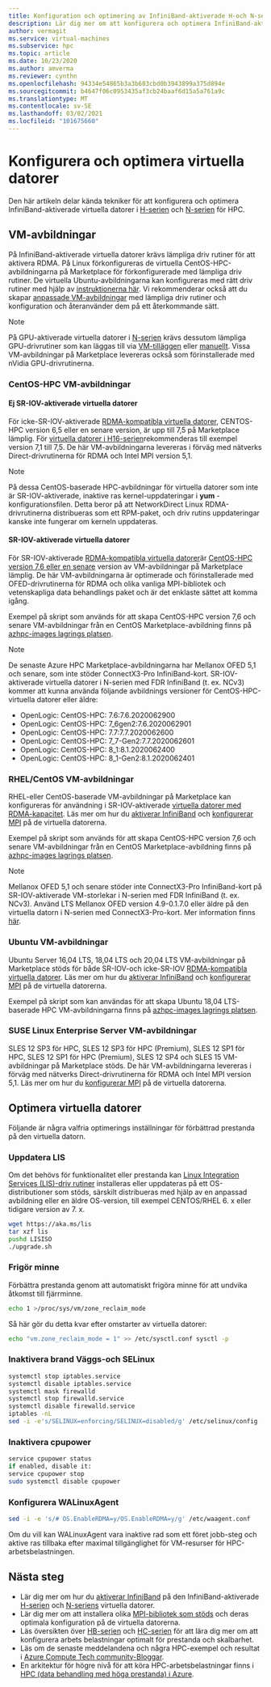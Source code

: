 ```yaml
---
title: Konfiguration och optimering av InfiniBand-aktiverade H-och N-seriens Azure-Virtual Machines
description: Lär dig mer om att konfigurera och optimera InfiniBand-aktiverade virtuella datorer i H-serien och N-serien för HPC.
author: vermagit
ms.service: virtual-machines
ms.subservice: hpc
ms.topic: article
ms.date: 10/23/2020
ms.author: amverma
ms.reviewer: cynthn
ms.openlocfilehash: 94334e54865b3a3b603cbd0b3943899a375d894e
ms.sourcegitcommit: b4647f06c0953435af3cb24baaf6d15a5a761a9c
ms.translationtype: MT
ms.contentlocale: sv-SE
ms.lasthandoff: 03/02/2021
ms.locfileid: "101675660"
---
```

# <a name="configure-and-optimize-vms"></a>Konfigurera och optimera virtuella datorer

Den här artikeln delar kända tekniker för att konfigurera och optimera InfiniBand-aktiverade virtuella datorer i [H-serien](../../sizes-hpc.md) och [N-serien](../../sizes-gpu.md) för HPC.

## <a name="vm-images"></a>VM-avbildningar
På InfiniBand-aktiverade virtuella datorer krävs lämpliga driv rutiner för att aktivera RDMA. På Linux förkonfigureras de virtuella CentOS-HPC-avbildningarna på Marketplace för förkonfigurerade med lämpliga driv rutiner. De virtuella Ubuntu-avbildningarna kan konfigureras med rätt driv rutiner med hjälp av [instruktionerna här](https://techcommunity.microsoft.com/t5/azure-compute/configuring-infiniband-for-ubuntu-hpc-and-gpu-vms/ba-p/1221351). Vi rekommenderar också att du skapar [anpassade VM-avbildningar](../../linux/tutorial-custom-images.md) med lämpliga driv rutiner och konfiguration och återanvänder dem på ett återkommande sätt.

> [!NOTE]
> På GPU-aktiverade virtuella datorer i [N-serien](../../sizes-gpu.md) krävs dessutom lämpliga GPU-drivrutiner som kan läggas till via [VM-tilläggen](../../extensions/hpccompute-gpu-linux.md) eller [manuellt](../../linux/n-series-driver-setup.md). Vissa VM-avbildningar på Marketplace levereras också som förinstallerade med nVidia GPU-drivrutinerna.

### <a name="centos-hpc-vm-images"></a>CentOS-HPC VM-avbildningar

#### <a name="non-sr-iov-enabled-vms"></a>Ej SR-IOV-aktiverade virtuella datorer
För icke-SR-IOV-aktiverade [RDMA-kompatibla virtuella datorer](../../sizes-hpc.md#rdma-capable-instances), CENTOS-HPC version 6,5 eller en senare version, är upp till 7,5 på Marketplace lämplig. För [virtuella datorer i H16-serien](../../h-series.md)rekommenderas till exempel version 7,1 till 7,5. De här VM-avbildningarna levereras i förväg med nätverks Direct-drivrutinerna för RDMA och Intel MPI version 5,1.

> [!NOTE]
> På dessa CentOS-baserade HPC-avbildningar för virtuella datorer som inte är SR-IOV-aktiverade, inaktive ras kernel-uppdateringar i **yum** -konfigurationsfilen. Detta beror på att NetworkDirect Linux RDMA-drivrutinerna distribueras som ett RPM-paket, och driv rutins uppdateringar kanske inte fungerar om kerneln uppdateras.

#### <a name="sr-iov-enabled-vms"></a>SR-IOV-aktiverade virtuella datorer
  För SR-IOV-aktiverade [RDMA-kompatibla virtuella datorer](../../sizes-hpc.md#rdma-capable-instances)är [CentOS-HPC version 7,6 eller en senare](https://techcommunity.microsoft.com/t5/Azure-Compute/CentOS-HPC-VM-Image-for-SR-IOV-enabled-Azure-HPC-VMs/ba-p/665557) version av VM-avbildningar på Marketplace lämplig. De här VM-avbildningarna är optimerade och förinstallerade med OFED-drivrutinerna för RDMA och olika vanliga MPI-bibliotek och vetenskapliga data behandlings paket och är det enklaste sättet att komma igång.

  Exempel på skript som används för att skapa CentOS-HPC version 7,6 och senare VM-avbildningar från en CentOS Marketplace-avbildning finns på [azhpc-images lagrings platsen](https://github.com/Azure/azhpc-images/tree/master/centos).
  
  > [!NOTE] 
  > De senaste Azure HPC Marketplace-avbildningarna har Mellanox OFED 5,1 och senare, som inte stöder ConnectX3-Pro InfiniBand-kort. SR-IOV-aktiverade virtuella datorer i N-serien med FDR InfiniBand (t. ex. NCv3) kommer att kunna använda följande avbildnings versioner för CentOS-HPC-virtuella datorer eller äldre:
  >- OpenLogic: CentOS-HPC: 7.6:7.6.2020062900
  >- OpenLogic: CentOS-HPC: 7_6gen2:7.6.2020062901
  >- OpenLogic: CentOS-HPC: 7.7:7.7.2020062600
  >- OpenLogic: CentOS-HPC: 7_7-Gen2:7.7.2020062601
  >- OpenLogic: CentOS-HPC: 8_1:8.1.2020062400
  >- OpenLogic: CentOS-HPC: 8_1-Gen2:8.1.2020062401


### <a name="rhelcentos-vm-images"></a>RHEL/CentOS VM-avbildningar
RHEL-eller CentOS-baserade VM-avbildningar på Marketplace kan konfigureras för användning i SR-IOV-aktiverade [virtuella datorer med RDMA-kapacitet](../../sizes-hpc.md#rdma-capable-instances). Läs mer om hur du [aktiverar InfiniBand](enable-infiniband.md) och [konfigurerar MPI](setup-mpi.md) på de virtuella datorerna.

  Exempel på skript som används för att skapa CentOS-HPC version 7,6 och senare VM-avbildningar från en CentOS Marketplace-avbildning finns på [azhpc-images lagrings platsen](https://github.com/Azure/azhpc-images/tree/master/centos).
  
  > [!NOTE]
  > Mellanox OFED 5,1 och senare stöder inte ConnectX3-Pro InfiniBand-kort på SR-IOV-aktiverade VM-storlekar i N-serien med FDR InfiniBand (t. ex. NCv3). Använd LTS Mellanox OFED version 4.9-0.1.7.0 eller äldre på den virtuella datorn i N-serien med ConnectX3-Pro-kort. Mer information finns [här](https://www.mellanox.com/products/infiniband-drivers/linux/mlnx_ofed).

### <a name="ubuntu-vm-images"></a>Ubuntu VM-avbildningar
Ubuntu Server 16,04 LTS, 18,04 LTS och 20,04 LTS VM-avbildningar på Marketplace stöds för både SR-IOV-och icke-SR-IOV [RDMA-kompatibla virtuella datorer](../../sizes-hpc.md#rdma-capable-instances). Läs mer om hur du [aktiverar InfiniBand](enable-infiniband.md) och [konfigurerar MPI](setup-mpi.md) på de virtuella datorerna.

  Exempel på skript som kan användas för att skapa Ubuntu 18,04 LTS-baserade HPC VM-avbildningarna finns på [azhpc-images lagrings platsen](https://github.com/Azure/azhpc-images/tree/master/ubuntu/ubuntu-18.x/ubuntu-18.04-hpc).

### <a name="suse-linux-enterprise-server-vm-images"></a>SUSE Linux Enterprise Server VM-avbildningar
SLES 12 SP3 för HPC, SLES 12 SP3 för HPC (Premium), SLES 12 SP1 för HPC, SLES 12 SP1 för HPC (Premium), SLES 12 SP4 och SLES 15 VM-avbildningar på Marketplace stöds. De här VM-avbildningarna levereras i förväg med nätverks Direct-drivrutinerna för RDMA och Intel MPI version 5,1. Läs mer om hur du [konfigurerar MPI](setup-mpi.md) på de virtuella datorerna.

## <a name="optimize-vms"></a>Optimera virtuella datorer

Följande är några valfria optimerings inställningar för förbättrad prestanda på den virtuella datorn.

### <a name="update-lis"></a>Uppdatera LIS

Om det behövs för funktionalitet eller prestanda kan [Linux Integration Services (LIS)-driv rutiner](../../linux/endorsed-distros.md) installeras eller uppdateras på ett OS-distributioner som stöds, särskilt distribueras med hjälp av en anpassad avbildning eller en äldre OS-version, till exempel CENTOS/RHEL 6. x eller tidigare version av 7. x.

```bash
wget https://aka.ms/lis
tar xzf lis
pushd LISISO
./upgrade.sh
```

### <a name="reclaim-memory"></a>Frigör minne

Förbättra prestanda genom att automatiskt frigöra minne för att undvika åtkomst till fjärrminne.

```bash
echo 1 >/proc/sys/vm/zone_reclaim_mode
```

Så här gör du detta kvar efter omstarter av virtuella datorer:

```bash
echo "vm.zone_reclaim_mode = 1" >> /etc/sysctl.conf sysctl -p
```

### <a name="disable-firewall-and-selinux"></a>Inaktivera brand Väggs-och SELinux

```bash
systemctl stop iptables.service
systemctl disable iptables.service
systemctl mask firewalld
systemctl stop firewalld.service
systemctl disable firewalld.service
iptables -nL
sed -i -e's/SELINUX=enforcing/SELINUX=disabled/g' /etc/selinux/config
```

### <a name="disable-cpupower"></a>Inaktivera cpupower

```bash
service cpupower status
if enabled, disable it:
service cpupower stop
sudo systemctl disable cpupower
```

### <a name="configure-walinuxagent"></a>Konfigurera WALinuxAgent

```bash
sed -i -e 's/# OS.EnableRDMA=y/OS.EnableRDMA=y/g' /etc/waagent.conf
```
Om du vill kan WALinuxAgent vara inaktive rad som ett föret jobb-steg och aktive ras tillbaka efter maximal tillgänglighet för VM-resurser för HPC-arbetsbelastningen.


## <a name="next-steps"></a>Nästa steg

- Lär dig mer om hur du [aktiverar InfiniBand](enable-infiniband.md) på den InfiniBand-aktiverade [H-serien](../../sizes-hpc.md) och [N-seriens](../../sizes-gpu.md) virtuella datorer.
- Lär dig mer om att installera olika [MPI-bibliotek som stöds](setup-mpi.md) och deras optimala konfiguration på de virtuella datorerna.
- Läs översikten över [HB-serien](hb-series-overview.md) och [HC-serien](hc-series-overview.md) för att lära dig mer om att konfigurera arbets belastningar optimalt för prestanda och skalbarhet.
- Läs om de senaste meddelandena och några HPC-exempel och resultat i [Azure Compute Tech community-Bloggar](https://techcommunity.microsoft.com/t5/azure-compute/bg-p/AzureCompute).
- En arkitektur för högre nivå för att köra HPC-arbetsbelastningar finns i [HPC (data behandling med höga prestanda) i Azure](/azure/architecture/topics/high-performance-computing/).
